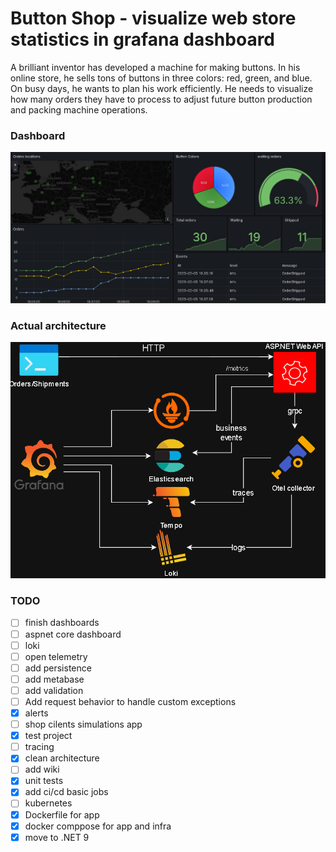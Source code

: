 # Button Shop - visualize web store statistics in grafana dashboard

A brilliant inventor has developed a machine for making buttons. In his online store, he sells tons of buttons in three colors: red, green, and blue. On busy days, he wants to plan his work efficiently. He needs to visualize how many orders they have to process to adjust future button production and packing machine operations.


### Dashboard
![dashboard example](/doc/readme_assets/dashboard.png)

### Actual architecture

![alt text](/doc/readme_assets/scheme.png)

### TODO 

- [ ] finish dashboards
- [ ] aspnet core dashboard
- [ ] loki
- [ ] open telemetry
- [ ] add persistence
- [ ] add metabase
- [ ] add validation
- [ ] Add request behavior to handle custom exceptions
- [x] alerts
- [ ] shop cilents simulations app
- [x] test project
- [ ] tracing
- [x] clean architecture
- [ ] add wiki
- [x] unit tests
- [x] add ci/cd basic jobs
- [ ] kubernetes
- [x] Dockerfile for app
- [x] docker comppose for app and infra
- [x] move to .NET 9